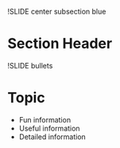 !SLIDE center subsection blue

# Section Header

!SLIDE bullets

# Topic

* Fun information
* Useful information
* Detailed information